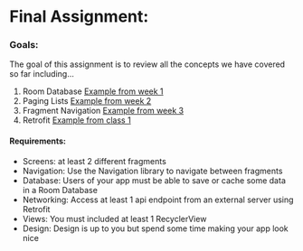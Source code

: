 Final Assignment:
==================
### Goals:
The goal of this assignment is to review all the concepts we have covered so far including...

 1. Room Database [Example from week 1](https://github.com/ucsd-ext-android-rja/android-2-week-1-database) 
 2. Paging Lists [Example from week 2](https://github.com/ucsd-ext-android-rja/android-2-week-2-loadmore/blob/inclass-final/app/src/main/java/com/ucsdextandroid2/petfinder/PetsDataSource.kt)
 3. Fragment Navigation [Example from week 3](https://github.com/ucsd-ext-android-rja/android-2-week-3-navigation/blob/inclass-final/app/src/main/res/navigation/activity_instagram_nav.xml)
 4. Retrofit [Example from class 1](https://github.com/ucsd-ext-android-rja/android-1-week-4-map/blob/master/app/src/main/java/com/ucsdextandroid1/snapmap/DataSources.java)

#### Requirements: 
 - Screens: at least 2 different fragments
 - Navigation: Use the Navigation library to navigate between fragments
 - Database: Users of your app must be able to save or cache some data in a Room Database
 - Networking: Access at least 1 api endpoint from an external server using Retrofit
 - Views: You must included at least 1 RecyclerView
 - Design: Design is up to you but spend some time making your app look nice

